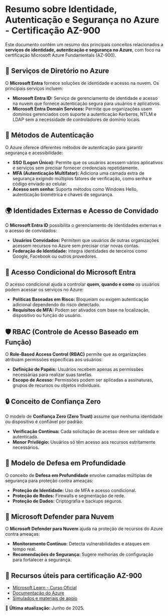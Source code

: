 # Resumo sobre Identidade, Autenticação e Segurança no Azure - Certificação AZ-900

Este documento contém um resumo dos principais conceitos relacionados a **serviços de identidade, autenticação e segurança no Azure**, com foco na certificação Microsoft Azure Fundamentals (AZ-900).

## 📌 Serviços de Diretório no Azure
O **Microsoft Entra** fornece soluções de identidade e acesso na nuvem. Os principais serviços incluem:

- **Microsoft Entra ID:** Serviço de gerenciamento de identidade e acesso na nuvem que fornece autenticação segura para usuários e aplicativos.
- **Microsoft Entra Domain Services:** Permite que organizações usem domínios gerenciados com suporte a autenticação Kerberos, NTLM e LDAP sem a necessidade de controladores de domínio locais.

## 🔑 Métodos de Autenticação
O Azure oferece diferentes métodos de autenticação para garantir segurança e acessibilidade:

- **SSO (Logon Único):** Permite que os usuários acessem vários aplicativos e serviços sem precisar fornecer credenciais repetidamente.
- **MFA (Autenticação Multifator):** Adiciona uma camada extra de segurança exigindo múltiplos fatores de verificação, como senha e código enviado ao celular.
- **Acesso sem senha:** Suporta métodos como Windows Hello, autenticação biométrica e chaves de segurança.

## 🌍 Identidades Externas e Acesso de Convidado
O **Microsoft Entra ID** possibilita o gerenciamento de identidades externas e o acesso de convidados:

- **Usuários Convidados:** Permitem que usuários de outras organizações acessem recursos no Azure sem precisar criar novas contas.
- **Federação de Identidade:** Integra identidades de terceiros como Google, Facebook ou outros provedores.

## 🚦 Acesso Condicional do Microsoft Entra
O acesso condicional ajuda a controlar **quem, quando e como** os usuários podem acessar os serviços no Azure:

- **Políticas Baseadas em Risco:** Bloqueiam ou exigem autenticação adicional dependendo do risco detectado.
- **Requisitos de MFA:** Podem ser ativados com base na localização, dispositivo ou função do usuário.

## 🛡️ RBAC (Controle de Acesso Baseado em Função)
O **Role-Based Access Control (RBAC)** permite que as organizações atribuam permissões específicas aos usuários:

- **Definição de Papéis:** Usuários recebem apenas as permissões necessárias para realizar suas tarefas.
- **Escopo de Acesso:** Permissões podem ser aplicadas a assinaturas, grupos de recursos ou objetos individuais.

## 🔒 Conceito de Confiança Zero
O modelo de **Confiança Zero (Zero Trust)** assume que nenhuma identidade ou dispositivo é confiável por padrão:

- **Verificação Contínua:** Cada solicitação de acesso deve ser validada e autenticada.
- **Menor Privilégio:** Usuários só têm acesso aos recursos estritamente necessários.

## 🏰 Modelo de Defesa em Profundidade
O conceito de **Defesa em Profundidade** envolve camadas múltiplas de segurança para proteção contra ameaças:

- **Proteção de Identidade:** Uso de MFA e acesso condicional.
- **Proteção de Redes:** Firewalls e segmentação de rede.
- **Proteção de Dados:** Criptografia e backups seguros.

## 🔎 Microsoft Defender para Nuvem
O **Microsoft Defender para Nuvem** ajuda na proteção de recursos do Azure contra ameaças:

- **Monitoramento Contínuo:** Detecta vulnerabilidades e ataques em tempo real.
- **Recomendações de Segurança:** Sugere melhorias de configuração para fortalecer a segurança.

## 🎯 Recursos úteis para certificação AZ-900
- [Microsoft Learn - Curso Oficial](https://learn.microsoft.com/pt-br/certifications/azure-fundamentals/)
- [Documentação do Azure](https://learn.microsoft.com/pt-br/azure/)
- [Simulados e materiais de apoio](https://www.examtopics.com/exams/microsoft/az-900/)

📌 **Última atualização:** Junho de 2025.
